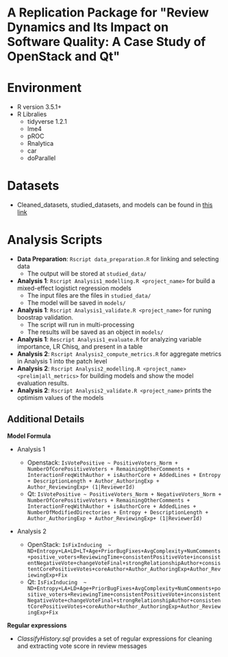 A Replication Package for "Review Dynamics and Its Impact on Software Quality: A Case Study of OpenStack and Qt"
===================
# Environment
- R version 3.5.1+
- R Libralies
   - tidyverse 1.2.1
   - lme4
   - pROC
   - Rnalytica
   - car
   - doParallel

# Datasets
- Cleaned_datasets, studied_datasets, and models can be found in [this link](https://unimelbcloud-my.sharepoint.com/:u:/g/personal/patanamon_t_unimelb_edu_au/EfdRyLkhE8tPkT_R2-rGevoBAYV-FcV5vPN91ecROJu85g?e=uUCKe0)

# Analysis Scripts
- **Data Preparation**: `Rscript data_preparation.R` for linking and selecting data
    - The output will be stored at `studied_data/`   
- **Analysis 1**: `Rscript Analysis1_modelling.R <project_name>` for build a mixed-effect logistict regression models
    -  The input files are the files in `studied_data/`
    -  The model will be saved in `models/`
- **Analysis 1**: `Rscript Analysis1_validate.R <project_name>` for runing boostrap validation.
    - The script will run in multi-processing 
    - The results will be saved as an object in `models/`
- **Analysis 1**: `Rescript Analysis1_evaluate.R` for analyzing variable importance, LR Chisq, and present in a table
- **Analysis 2**: `Rscript Analysis2_compute_metrics.R` for aggregate metrics in Analysis 1 into the patch level
- **Analysis 2**: `Rscript Analysis2_modelling.R <project_name> <prelim|all_metrics>` for building models and show the model evaluation results.
- **Analysis 2**: `Rscript Analysis2_validate.R <project_name>` prints the optimism values of the models


Additional Details
-----
**Model Formula**
- Analysis 1
  - Openstack: `IsVotePositive ~ PositiveVoters_Norm + NumberOfCorePositiveVoters + RemainingOtherComments + InteractionFreqWithAuthor + isAuthorCore + AddedLines + Entropy + DescriptionLength + Author_AuthoringExp + Author_ReviewingExp+ (1|ReviewerId)`
  - Qt: `IsVotePositive ~ PositiveVoters_Norm + NegativeVoters_Norm + NumberOfCorePositiveVoters + RemainingOtherComments + InteractionFreqWithAuthor + isAuthorCore + AddedLines + NumberOfModifiedDirectories + Entropy + DescriptionLength + Author_AuthoringExp + Author_ReviewingExp+ (1|ReviewerId)`

- Analysis 2
  - OpenStack: `IsFixInducing  ~ ND+Entropy+LA+LD+LT+Age+PriorBugFixes+AvgComplexity+NumComments+positive_voters+ReviewingTime+consistentPositiveVote+inconsistentNegativeVote+changeVoteFinal+strongRelationshipAuthor+consistentCorePositiveVotes+coreAuthor+Author_AuthoringExp+Author_ReviewingExp+Fix`
  - Qt: `IsFixInducing  ~ ND+Entropy+LA+LD+Age+PriorBugFixes+AvgComplexity+NumComments+positive_voters+ReviewingTime+consistentPositiveVote+inconsistentNegativeVote+changeVoteFinal+strongRelationshipAuthor+consistentCorePositiveVotes+coreAuthor+Author_AuthoringExp+Author_ReviewingExp+Fix`

**Regular expressions**
- *ClassifyHistory.sql* provides a set of regular expressions for cleaning and extracting vote score in review messages

